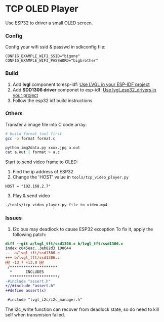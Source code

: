 # TCP OLED Player

Use ESP32 to driver a small OLED screen.

### Config
Config your wifi ssid & passwd in sdkconfig file:
```
CONFIG_EXAMPLE_WIFI_SSID="bigone"
CONFIG_EXAMPLE_WIFI_PASSWORD="bigbrother"
```

### Build
1. Add **lvgl** component to esp-idf: [Use LVGL in your ESP-IDF project](https://github.com/lvgl/lv_port_esp32#use-lvgl-in-your-esp-idf-project)           
2. Add **SDD1306 driver** componet to esp-idf: [Use lvgl_esp32_drivers in your project](https://github.com/lvgl/lv_port_esp32#use-lvgl_esp32_drivers-in-your-project)
3. Follow the esp32 idf build instructions

### Others
Transfer a image file into C code array:
```bash
# build format tool first
gcc -o format format.c

python img2data.py xxxx.jpg a.out
cat a.out | format > a.c
```

Start to send video frame to OLED:
1. Find the ip address of ESP32
2. Change the 'HOST' value in `tools/tcp_video_player.py`
```
HOST = "192.168.2.7"
```
3. Play & send video
```bash
./tools/tcp_video_player.py file_to_video.mp4
```

### Issues
1. I2c bus may deadlock to cause ESP32 exception
To fix it, apply the following patch:
```diff
diff --git a/lvgl_tft/ssd1306.c b/lvgl_tft/ssd1306.c
index c845eac..3eb82d3 100644
--- a/lvgl_tft/ssd1306.c
+++ b/lvgl_tft/ssd1306.c
@@ -13,7 +13,8 @@
 /*********************
  *      INCLUDES
  *********************/
-#include "assert.h"
+//#include "assert.h"
+#define assert(x)

 #include "lvgl_i2c/i2c_manager.h"
```
The i2c_write function can recover from deadlock state, so do need to kill self when transmision failed.
